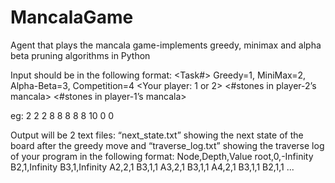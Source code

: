 # MancalaGame
Agent that plays the mancala game-implements greedy, minimax and alpha beta pruning algorithms in Python

Input should be in the following format:
<Task#> Greedy=1, MiniMax=2, Alpha-Beta=3, Competition=4
<Your player: 1 or 2>
<Cutting off depth>
<Board state for player-2>
<Board state for player-1>
<#stones in player-2’s mancala>
<#stones in player-1’s mancala>

eg:
2
2
2
8 8 8
8 8 10
0
0


Output will be 2 text files:
“next_state.txt” showing the next state of the board after the greedy move and
“traverse_log.txt” showing the traverse log of your program in the following format:
Node,Depth,Value
root,0,-Infinity
B2,1,Infinity
B3,1,Infinity
A2,2,1
B3,1,1
A3,2,1
B3,1,1
A4,2,1
B3,1,1
B2,1,1
...
